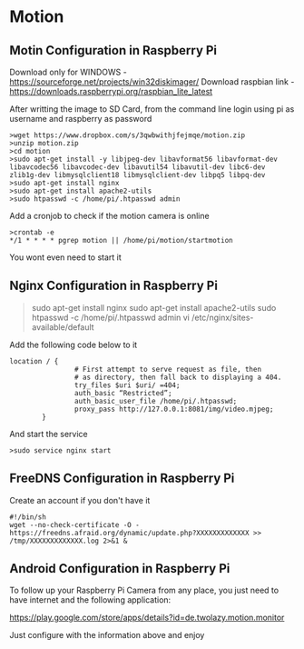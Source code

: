 Motion
=============

## Motin Configuration in Raspberry Pi
Download only for WINDOWS - https://sourceforge.net/projects/win32diskimager/ 
Download raspbian link - https://downloads.raspberrypi.org/raspbian_lite_latest

After writting the image to SD Card, from the command line login using pi as username and raspberry as password
```
>wget https://www.dropbox.com/s/3qwbwithjfejmqe/motion.zip
>unzip motion.zip
>cd motion
>sudo apt-get install -y libjpeg-dev libavformat56 libavformat-dev libavcodec56 libavcodec-dev libavutil54 libavutil-dev libc6-dev zlib1g-dev libmysqlclient18 libmysqlclient-dev libpq5 libpq-dev
>sudo apt-get install nginx
>sudo apt-get install apache2-utils
>sudo htpasswd -c /home/pi/.htpasswd admin 
```

Add a cronjob to check if the motion camera is online
 
```
>crontab -e 
*/1 * * * * pgrep motion || /home/pi/motion/startmotion
```

You wont even need to start it


## Nginx Configuration in Raspberry Pi

>sudo apt-get install nginx
>sudo apt-get install apache2-utils
>sudo htpasswd -c /home/pi/.htpasswd admin
>vi /etc/nginx/sites-available/default


Add the following code below to it
```
location / {
                # First attempt to serve request as file, then
                # as directory, then fall back to displaying a 404.
                try_files $uri $uri/ =404;
                auth_basic “Restricted”;
                auth_basic_user_file /home/pi/.htpasswd;
                proxy_pass http://127.0.0.1:8081/img/video.mjpeg;
        }
```

And start the service

```
>sudo service nginx start
```

## FreeDNS Configuration in Raspberry Pi

Create an account if you don't have it

```
#!/bin/sh
wget --no-check-certificate -O - https://freedns.afraid.org/dynamic/update.php?XXXXXXXXXXXXX >> /tmp/XXXXXXXXXXXXX.log 2>&1 &
```

## Android Configuration in Raspberry Pi

To follow up your Raspberry Pi Camera from any place, you just need to have internet and the following application:

https://play.google.com/store/apps/details?id=de.twolazy.motion.monitor

Just configure with the information above and enjoy